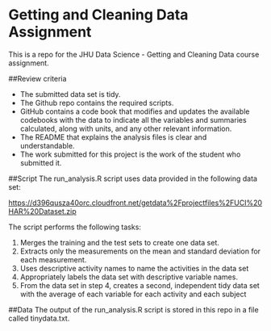 # Getting and Cleaning Data Assignment
This is a repo for the JHU Data Science - Getting and Cleaning Data course assignment.

##Review criteria
* The submitted data set is tidy.
* The Github repo contains the required scripts.
* GitHub contains a code book that modifies and updates the available codebooks with the data to indicate all the variables and summaries calculated, along with units, and any other relevant information.
* The README that explains the analysis files is clear and understandable.
* The work submitted for this project is the work of the student who submitted it.

##Script
The run_analysis.R script uses data provided in the following data set:

https://d396qusza40orc.cloudfront.net/getdata%2Fprojectfiles%2FUCI%20HAR%20Dataset.zip

The script performs the following tasks:
 1. Merges the training and the test sets to create one data set.
 2. Extracts only the measurements on the mean and standard deviation for each measurement.
 3. Uses descriptive activity names to name the activities in the data set
 4. Appropriately labels the data set with descriptive variable names.
 5. From the data set in step 4, creates a second, independent tidy data set with the average of each variable for each activity and each subject


##Data
The output of the run_analysis.R script is stored in this repo in a file called tinydata.txt.
